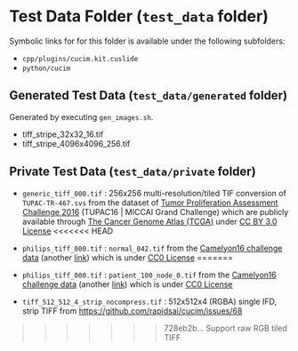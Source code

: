 # Test Data Folder (`test_data` folder)

Symbolic links for for this folder is available under the following subfolders:

- `cpp/plugins/cucim.kit.cuslide`
- `python/cucim`

## Generated Test Data (`test_data/generated` folder)

Generated by executing `gen_images.sh`.

- tiff_stripe_32x32_16.tif
- tiff_stripe_4096x4096_256.tif

## Private Test Data (`test_data/private` folder)

- `generic_tiff_000.tif` : 256x256 multi-resolution/tiled TIF conversion of `TUPAC-TR-467.svs` from the dataset
of [Tumor Proliferation Assessment Challenge 2016](http://tupac.tue-image.nl/node/3) (TUPAC16 | MICCAI Grand Challenge) which are publicly
available through [The Cancer Genome Atlas (TCGA)](https://www.cancer.gov/about-nci/organization/ccg/research/structural-genomics/tcga) under [CC BY 3.0 License](https://creativecommons.org/licenses/by/3.0/)
<<<<<<< HEAD

- `philips_tiff_000.tif` : `normal_042.tif` from the [Camelyon16 challenge data](ftp://parrot.genomics.cn/gigadb/pub/10.5524/100001_101000/100439/CAMELYON16/training/normal/normal_042.tif) (another [link](https://camelyon17.grand-challenge.org/Data/)) which is under [CC0 License](https://choosealicense.com/licenses/cc0-1.0/)
=======
- `philips_tiff_000.tif` : `patient_100_node_0.tif` from the [Camelyon16 challenge data](https://drive.google.com/drive/folders/0BzsdkU4jWx9BUzVXeUg0dUNOR1U) (another [link](https://camelyon17.grand-challenge.org/Data/)) which is under [CC0 License](https://choosealicense.com/licenses/cc0-1.0/)
- `tiff_512_512_4_strip_nocompress.tif` : 512x512x4 (RGBA) single IFD, strip TIFF from https://github.com/rapidsai/cucim/issues/68
>>>>>>> 728eb2b... Support raw RGB tiled TIFF
